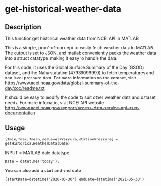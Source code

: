 # get-historical-weather-data

## Description

This function get historical weather data from NCEI API in MATLAB

This is a simple, proof-of-concept to easily fetch weather data in MATLAB.
The output is set to JSON, and matlab conveniently packs the weather data into a struct datatype, making it easy to handle the data.

For this code, it uses the Global Surface Summary of the Day (GSOD) dataset, and the Naha statation (47936099999) to fetch temperatures and sea level pressure data.
For more information on the dataset, visit <https://www.ncei.noaa.gov/data/global-summary-of-the-day/doc/readme.txt>

It should be easy to modify the code to suit other weather data and dataset needs. 
For more infomatio, visit NCEI API website <https://www.ncei.noaa.gov/support/access-data-service-api-user-documentation>

## Usage
```
[Tmin,Tmax,Tmean,seaLevelPressure,stationPressure] = getHistoricalWeatherData(Date)
```
INPUT = MATLAB date datatype
```
Date = datetime('today');
```
You can also add a start and end date
```
[startDate=datetime('2020-05-30') endDate=datetime('2021-05-30')]
```

